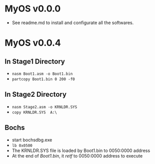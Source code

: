 # MyOS v0.0.0

- See readme.md to install and configurate all the softwares.

# MyOS v0.0.4

## In Stage1 Directory
- `nasm Boot1.asm -o Boot1.bin`
- `partcopy Boot1.bin 0 200 -f0`

## In Stage2 Directory
- `nasm Stage2.asm -o KRNLDR.SYS`
- `copy KRNLDR.SYS  A:\`

## Bochs
- start bochsdbg.exe
- `lb 0x0500`
- The KRNLDR.SYS file is loaded by Boot1.bin to 0050:0000 address
- At the end of *Boot1.bin*, it *retf* to 0050:0000 address to execute